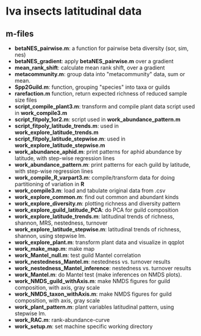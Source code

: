 # Iva insects latitudinal data
## m-files

* **betaNES\_pairwise.m**: a function for pairwise beta diversity (sor, sim, nes)
* **betaNES\_gradient**: apply **betaNES\_pairwise.m** over a gradient
* **mean\_rank\_shift**: calculate mean rank shift, over a gradient
* **metacommunity.m**: group data into "metacommunity" data, sum or mean. 
* **Spp2Guild.m**: function, grouping "species" into taxa or guilds
* **rarefaction.m** function, return expected richness of reduced sample size 
files
* **script\_compile\_plant3.m**: transform and compile plant data script used in **work\_compile3.m**
* **script\_fitpoly_1or2.m**: script used in **work\_abundance\_pattern.m**
* **script\_fitpoly\_latitude\_trends.m**: used in **work\_explore\_latitude\_trends.m**
* **script\_fitpoly\_latitude\_stepwise.m**: used in **work\_explore\_latitude\_stepwise.m**
* **work\_abundance\_aphid.m**: print patterns for aphid abundance by latitude, with step-wise regression lines 
* **work\_abundance\_pattern.m**: print patterns for each guild by latitude, with step-wise regression lines 
* **work\_compile\_R\_varpart3.m**: compile/transform data for doing partitioning of variation in **R**
* **work\_compile3.m**: load and tabulate original data from .csv 
* **work\_explore\_common.m**: find out common and abundant kinds
* **work\_explore\_diversity.m**: plotting richness and diversity pattern
* **work\_explore\_guild\_latitude\_PCA**: do PCA for guild composition 
* **work\_explore\_latitude\_trends.m**: latitudinal trends of richness, shannon, MRS, nestedness, turnover
* **work\_explore\_latitude\_stepwise.m**: latitudinal trends of richness, shannon, using stepwise lm.
* **work\_explore\_plant.m**: transform plant data and visualize in qqplot
* **work\_make\_map.m**: make map
* **work\_Mantel\_null.m**: test guild Mantel correlation
* **work\_nestedness\_Mantel.m**: nestedness vs. turnover results
* **work\_nestedness\_Mantel\_inference**: nestedness vs. turnover results
* **work\_Mantel.m**: do Mantel test (make inferences on NMDS plots). 
* **work\_NMDS\_guild\_withAxis.m**: make NMDS figures for guild composition, with axis, gray scale
* **work\_NMDS\_taxon\_withAxis.m**: make NMDS figures for guild composition, with axis, gray scale
* **work\_plant\_pattern.m**: plant variables latitudinal pattern, using stepwise lm.
* **work_RAC.m**: rank-abundance-curve
* **work\_setup.m**: set machine specific working directory
